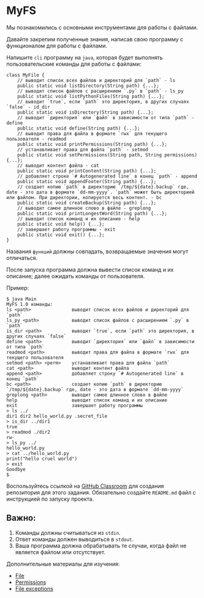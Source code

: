 <h1>MyFS</h1>

<p>Мы познакомились с основными инструментами для работы с файлами.</p>

<p>Давайте закрепим полученные знания, написав свою программу с функционалом для работы с файлами.</p>

<p>Напишите&nbsp;<code>cli</code>&nbsp;программу на&nbsp;<code>java</code>, которая будет выполнять пользовательские команды для работы с файлами:</p>

<pre>
<code>class MyFile {
    // выводит список всех файлов и директорий для `path` - ls
    public static void listDirectory(String path) {...};
    // выводит список файлов с расширением `.py` в `path` - ls_py
    public static void listPythonFiles(String path) {...};
    // выводит `true`, если `path` это директория, в других случаях `false` - id_dir
    public static void isDirectory(String path) {...};
    // выводит `директория` или `файл` в зависимости от типа `path` - define
    public static void define(String path) {...};
    // выводит права для файла в формате `rwx` для текущего пользователя - readmod
    public static void printPermissions(String path) {...};
    // устанавливает права для файла `path` - setmod
    public static void setPermissions(String path, String permissions) {...};
    // выводит контент файла - cat
    public static void printContent(String path) {...};
    // добавляет строке `# Autogenerated line` в конец `path` - append
    public static void appendFooter(String path) {...};
    // создает копию `path` в директорию `/tmp/${date}.backup` где, date - это дата в формате `dd-mm-yyyy`. `path` может быть директорией или файлом. При директории, копируется весь контент. - bc
    public static void createBackup(String path) {...};
    // выводит самое длинное слово в файле - greplong
    public static void printLongestWord(String path) {...};
    // выводит список команд и их описание - help
    public static void help() {...};
    // завершает работу программы - exit
    public static void exit() {...};
}</code></pre>

<p>Названия&nbsp;<code>функций</code>&nbsp;должны совпадать, возвращаемые значения могут отличаться.</p>

<p>После запуска программа должна вывести список команд и их описание; далее ожидать команды от пользователя.</p>

<p>Пример:</p>

<pre>
<code>$ java Main
MyFS 1.0 команды:
ls &lt;path&gt;               выводит список всех файлов и директорий для `path`
ls_py &lt;path&gt;            выводит список файлов с расширением `.py` в `path`
is_dir &lt;path&gt;           выводит `true`, если `path` это директория, в других случаях `false`
define &lt;path&gt;           выводит `директория` или `файл` в зависимости от типа `path`
readmod &lt;path&gt;          выводит права для файла в формате `rwx` для текущего пользователя
setmod &lt;path&gt; &lt;perm&gt;    устанавливает права для файла `path`
cat &lt;path&gt;              выводит контент файла
append &lt;path&gt;           добавляет строку `# Autogenerated line` в конец `path`
bc &lt;path&gt;               создает копию `path` в директорию `/tmp/${date}.backup` где, date - это дата в формате `dd-mm-yyyy`
greplong &lt;path&gt;         выводит самое длинное слово в файле
help                    выводит список команд и их описание
exit                    завершает работу программы
&gt; ls ../
dir1 dir2 hello_world.py .secret_file
&gt; is_dir ../dir1
true
&gt; readmod ./dir2
rw-
&gt; ls_py ../
hello_world.py
&gt; cat ../hello_world.py
print("hello cruel world")
&gt; exit
Goodbye
$
</code></pre>

<p>Воспользуйтесь ссылкой на <a href="https://classroom.github.com/a/rnCVtM8w" rel="noopener noreferrer nofollow">GitHub Classroom</a> для создания репозитория для этого задания. Обязательно создайте&nbsp;<code>README.md</code>&nbsp;файл с инструкцией по запуску проекта.</p>

<h2>Важно:</h2>

<ol>
	<li>Команды должны считываться из&nbsp;<code>stdin</code>.</li>
	<li>Ответ команды должен выводиться в&nbsp;<code>stdout</code>.</li>
	<li>Ваша программа должна обрабатывать те случаи, когда файл не является файлом или отсутствует.</li>
</ol>

<p>Дополнительные материалы для изучения:</p>

<ul>
	<li><a href="https://docs.oracle.com/en/java/javase/17/docs/api/java.base/java/io/File.html" rel="nofollow noopener noreferrer">File</a></li>
	<li><a href="https://www.geeksforgeeks.org/file-permissions-java/" rel="nofollow noopener noreferrer">Permissions</a></li>
	<li><a href="https://stackoverflow.com/questions/13256285/java-file-exception-handling" rel="nofollow noopener noreferrer">File exceptions</a></li>
</ul>
